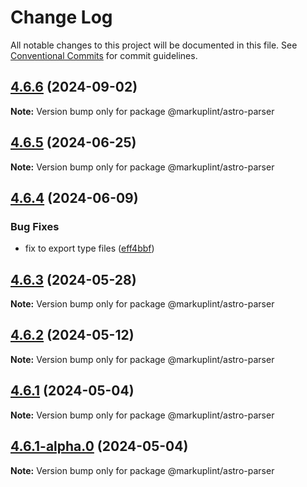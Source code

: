# Change Log

All notable changes to this project will be documented in this file.
See [Conventional Commits](https://conventionalcommits.org) for commit guidelines.

## [4.6.6](https://github.com/markuplint/markuplint/compare/@markuplint/astro-parser@4.6.5...@markuplint/astro-parser@4.6.6) (2024-09-02)

**Note:** Version bump only for package @markuplint/astro-parser





## [4.6.5](https://github.com/markuplint/markuplint/compare/@markuplint/astro-parser@4.6.4...@markuplint/astro-parser@4.6.5) (2024-06-25)

**Note:** Version bump only for package @markuplint/astro-parser

## [4.6.4](https://github.com/markuplint/markuplint/compare/@markuplint/astro-parser@4.6.3...@markuplint/astro-parser@4.6.4) (2024-06-09)

### Bug Fixes

- fix to export type files ([eff4bbf](https://github.com/markuplint/markuplint/commit/eff4bbfd127574809dc5e15d7cafe87699758ee0))

## [4.6.3](https://github.com/markuplint/markuplint/compare/@markuplint/astro-parser@4.6.2...@markuplint/astro-parser@4.6.3) (2024-05-28)

**Note:** Version bump only for package @markuplint/astro-parser

## [4.6.2](https://github.com/markuplint/markuplint/compare/@markuplint/astro-parser@4.6.1...@markuplint/astro-parser@4.6.2) (2024-05-12)

**Note:** Version bump only for package @markuplint/astro-parser

## [4.6.1](https://github.com/markuplint/markuplint/compare/@markuplint/astro-parser@4.6.1-alpha.0...@markuplint/astro-parser@4.6.1) (2024-05-04)

**Note:** Version bump only for package @markuplint/astro-parser

## [4.6.1-alpha.0](https://github.com/markuplint/markuplint/compare/@markuplint/astro-parser@4.6.0...@markuplint/astro-parser@4.6.1-alpha.0) (2024-05-04)

**Note:** Version bump only for package @markuplint/astro-parser
